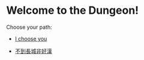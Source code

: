 # Welcome to the Dungeon!

Choose your path:

* [I choose you](english/normal-dungeon/begin-journey.md)

* [不到長城非好漢](chinese/great-wall/begin-journey.md)
